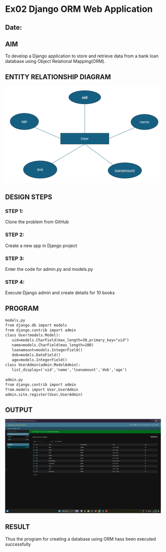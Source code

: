 # Ex02 Django ORM Web Application
## Date: 

## AIM
To develop a Django application to store and retrieve data from a bank loan database using Object Relational Mapping(ORM).

## ENTITY RELATIONSHIP DIAGRAM

![alt text]({D3D7CB59-FCCA-4971-8EE0-FAAA6007E88D}.png)

## DESIGN STEPS

### STEP 1:
Clone the problem from GitHub

### STEP 2:
Create a new app in Django project

### STEP 3:
Enter the code for admin.py and models.py

### STEP 4:
Execute Django admin and create details for 10 books

## PROGRAM
```
models.py
from django.db import models
from django.contrib import admin
class User(models.Model):
   uid=models.CharField(max_length=30,primary_key="uid")
   name=models.CharField(max_length=100)
   loanamount=models.IntegerField()
   dob=models.DateField()
   age=models.IntegerField()
class UserAdmin(admin.ModelAdmin):
   list_display=('uid','name','loanamount','dob','age')

admin.py
from django.contrib import admin
from.models import User,UserAdmin
admin.site.register(User,UserAdmin)
```


## OUTPUT

![alt text](<Screenshot 2024-10-28 141311.png>)


## RESULT
Thus the program for creating a database using ORM hass been executed successfully
